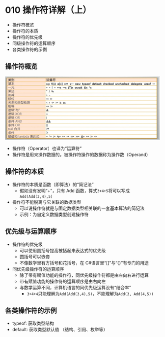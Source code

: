 # 010 操作符详解（上）

- 操作符概览
- 操作符的本质
- 操作符的优先级
- 同级操作符的运算顺序
- 各类操作符的示例

## 操作符概览

![操作符概览](./img/10.1.png)

- 操作符（Operator）也译为“运算符”
- 操作符是用来操作数据的，被操作符操作的数据称为操作数（Operand）

## 操作符的本质

- 操作符的本质是函数（即算法）的“简记法”
  - 假如没有发明“+”，只有 Add 函数，算式`3+4+5`将可以写成`Add(Add(3,4),5)`
- 操作符不能脱离与它关联的数据类型
  - 可以说操作符就是与固定数据类型相关联的一套基本算法的简记法
  - 示例：为自定义数据类型创建操作符

## 优先级与运算顺序

- 操作符的优先级
  - 可以使用圆括号提高被括起来表达式的优先级
  - 圆括号可以嵌套
  - 不像数学里有方括号和花括号，在 C#语言里“[]”与“{}”有专门的用途
- 同优先级操作符的运算顺序
  - 除了带有赋值功能的操作符，同优先级操作符都是由左向右进行运算
  - 带有赋值功能的操作符的运算顺序是由右向左
  - 与数学运算不同，计算机语言的同优先级运算没有“结合率”
    - `3+4+4`只能理解为`Add(Add(3,4),5)`，不能理解为`Add(3, Add(4,5))`

## 各类操作符的示例

- typeof: 获取类型结构
- default: 获取类型默认值 （结构、引用、枚举等）
